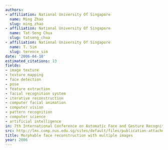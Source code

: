 ```yaml
---
authors:
- affiliation: National University Of Singapore
  name: Ming Zhao
  slug: ming_zhao
- affiliation: National University Of Singapore
  name: Tat-Seng Chua
  slug: tatseng_chua
- affiliation: National University Of Singapore
  name: T. Sim
  slug: terence_sim
date: '2006-04-10'
estimated_citations: 13
fields:
- image texture
- texture mapping
- face detection
- pose
- feature extraction
- facial recognition system
- iterative reconstruction
- computer facial animation
- computer vision
- pattern recognition
- computer science
- artificial intelligence
in: 7th International Conference on Automatic Face and Gesture Recognition (FGR06)
src: http://lms.comp.nus.edu.sg/sites/default/files/publication-attachments/afgr06-zhaom.pdf
title: Morphable face reconstruction with multiple images
year: 2006
---
```

